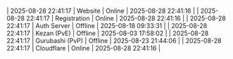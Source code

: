 | 2025-08-28 22:41:17 | Website | Online | 2025-08-28 22:41:16 |
| 2025-08-28 22:41:17 | Registration | Online | 2025-08-28 22:41:16 |
| 2025-08-28 22:41:17 | Auth Server | Offline | 2025-08-18 09:33:31 |
| 2025-08-28 22:41:17 | Kezan (PvE) | Offline | 2025-08-03 17:58:02 |
| 2025-08-28 22:41:17 | Gurubashi (PvP) | Offline | 2025-08-23 21:44:06 |
| 2025-08-28 22:41:17 | Cloudflare | Online | 2025-08-28 22:41:16 |
